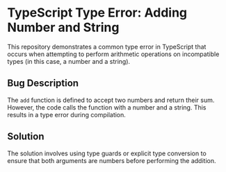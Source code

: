 # TypeScript Type Error: Adding Number and String

This repository demonstrates a common type error in TypeScript that occurs when attempting to perform arithmetic operations on incompatible types (in this case, a number and a string).

## Bug Description

The `add` function is defined to accept two numbers and return their sum. However, the code calls the function with a number and a string.  This results in a type error during compilation.

## Solution

The solution involves using type guards or explicit type conversion to ensure that both arguments are numbers before performing the addition.